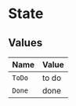 # State


## Values

| Name   | Value  |
| ------ | ------ |
| `ToDo` | to do  |
| `Done` | done   |